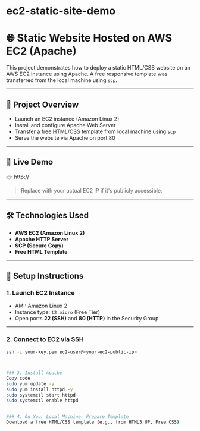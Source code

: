# ec2-static-site-demo

# 🌐 Static Website Hosted on AWS EC2 (Apache)

This project demonstrates how to deploy a static HTML/CSS website on an AWS EC2 instance using Apache. A free responsive template was transferred from the local machine using `scp`.

---

## 🚀 Project Overview

- Launch an EC2 instance (Amazon Linux 2)
- Install and configure Apache Web Server
- Transfer a free HTML/CSS template from local machine using `scp`
- Serve the website via Apache on port 80

---

## 📸 Live Demo

👉 http://<your-ec2-public-ip>

> Replace with your actual EC2 IP if it's publicly accessible.

---

## 🛠️ Technologies Used

- **AWS EC2 (Amazon Linux 2)**
- **Apache HTTP Server**
- **SCP (Secure Copy)**
- **Free HTML Template**

---

## 🧾 Setup Instructions

### 1. Launch EC2 Instance

- AMI: Amazon Linux 2
- Instance type: `t2.micro` (Free Tier)
- Open ports **22 (SSH)** and **80 (HTTP)** in the Security Group

---

### 2. Connect to EC2 via SSH
```bash
ssh -i your-key.pem ec2-user@<your-ec2-public-ip>



### 3. Install Apache
Copy code
sudo yum update -y
sudo yum install httpd -y
sudo systemctl start httpd
sudo systemctl enable httpd


### 4. On Your Local Machine: Prepare Template
Download a free HTML/CSS template (e.g., from HTML5 UP, Free CSS)


